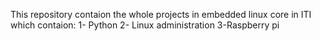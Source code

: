 This repository contaion the whole projects in embedded linux core in ITI which contaion:
   1- Python 
   2- Linux administration 
   3-Raspberry pi 



